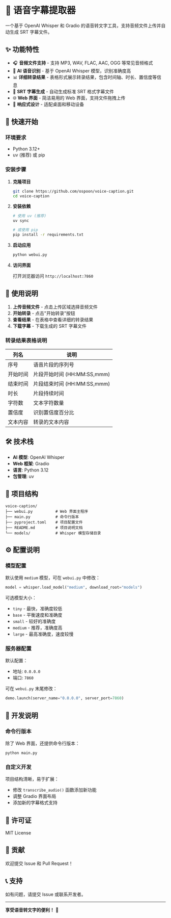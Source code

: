 
# 🎵 语音字幕提取器

一个基于 OpenAI Whisper 和 Gradio 的语音转文字工具，支持音频文件上传并自动生成 SRT 字幕文件。

## ✨ 功能特性

- 🎧 **音频文件支持** - 支持 MP3, WAV, FLAC, AAC, OGG 等常见音频格式
- 🤖 **AI 语音识别** - 基于 OpenAI Whisper 模型，识别准确度高
- 📊 **详细转录结果** - 表格形式展示转录结果，包含时间轴、时长、置信度等信息
- 📝 **SRT 字幕生成** - 自动生成标准 SRT 格式字幕文件
- 🌐 **Web 界面** - 简洁易用的 Web 界面，支持文件拖拽上传
- 📱 **响应式设计** - 适配桌面和移动设备

## 🚀 快速开始

### 环境要求

- Python 3.12+
- uv (推荐) 或 pip

### 安装步骤

1. **克隆项目**
   ```bash
   git clone https://github.com/ospoon/voice-caption.git
   cd voice-caption
   ```

2. **安装依赖**
   ```bash
   # 使用 uv (推荐)
   uv sync
   
   # 或使用 pip
   pip install -r requirements.txt
   ```

3. **启动应用**
   ```bash
   python webui.py
   ```

4. **访问界面**
   
   打开浏览器访问 `http://localhost:7860`

## 📖 使用说明

1. **上传音频文件** - 点击上传区域选择音频文件
2. **开始转录** - 点击"开始转录"按钮
3. **查看结果** - 在表格中查看详细的转录结果
4. **下载字幕** - 下载生成的 SRT 字幕文件

### 转录结果表格说明

| 列名 | 说明 |
|------|------|
| 序号 | 语音片段的序列号 |
| 开始时间 | 片段开始时间 (HH:MM:SS,mmm) |
| 结束时间 | 片段结束时间 (HH:MM:SS,mmm) |
| 时长 | 片段持续时间 |
| 字符数 | 文本字符数量 |
| 置信度 | 识别置信度百分比 |
| 文本内容 | 转录的文本内容 |

## 🛠️ 技术栈

- **AI 模型**: OpenAI Whisper
- **Web 框架**: Gradio
- **语言**: Python 3.12
- **包管理**: uv

## 📁 项目结构

```
voice-caption/
├── webui.py          # Web 界面主程序
├── main.py           # 命令行版本
├── pyproject.toml    # 项目配置文件
├── README.md         # 项目说明文档
└── models/           # Whisper 模型存储目录
```

## ⚙️ 配置说明

### 模型配置

默认使用 `medium` 模型，可在 `webui.py` 中修改：

```python
model = whisper.load_model("medium", download_root="models")
```

可选模型大小：
- `tiny` - 最快，准确度较低
- `base` - 平衡速度和准确度
- `small` - 较好的准确度
- `medium` - 推荐，准确度高
- `large` - 最高准确度，速度较慢

### 服务器配置

默认配置：
- 地址: `0.0.0.0`
- 端口: `7860`

可在 `webui.py` 末尾修改：

```python
demo.launch(server_name="0.0.0.0", server_port=7860)
```

## 🔧 开发说明

### 命令行版本

除了 Web 界面，还提供命令行版本：

```bash
python main.py
```

### 自定义开发

项目结构清晰，易于扩展：

- 修改 `transcribe_audio()` 函数添加新功能
- 调整 Gradio 界面布局
- 添加新的字幕格式支持

## 📄 许可证

MIT License

## 🤝 贡献

欢迎提交 Issue 和 Pull Request！

## 📞 支持

如有问题，请提交 Issue 或联系开发者。

---

**享受语音转文字的便利！** 🎉